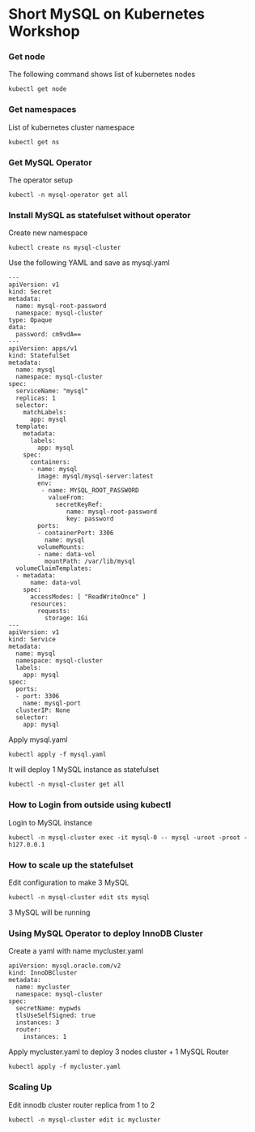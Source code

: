 # Short MySQL on Kubernetes Workshop
### Get node
The following command shows list of kubernetes nodes
```
kubectl get node
```
### Get namespaces
List of kubernetes cluster namespace
```
kubectl get ns
```
### Get MySQL Operator
The operator setup
```
kubectl -n mysql-operator get all
```
### Install MySQL as statefulset without operator
Create new namespace
```
kubectl create ns mysql-cluster
```
Use the following YAML and save as mysql.yaml
```
---
apiVersion: v1
kind: Secret
metadata:
  name: mysql-root-password
  namespace: mysql-cluster
type: Opaque
data:
  password: cm9vdA==
---
apiVersion: apps/v1
kind: StatefulSet
metadata:
  name: mysql
  namespace: mysql-cluster
spec:
  serviceName: "mysql"
  replicas: 1
  selector:
    matchLabels:
      app: mysql
  template:
    metadata:
      labels:
        app: mysql
    spec:
      containers:
      - name: mysql
        image: mysql/mysql-server:latest
        env:
         - name: MYSQL_ROOT_PASSWORD
           valueFrom:
             secretKeyRef:
                name: mysql-root-password
                key: password
        ports:
        - containerPort: 3306
          name: mysql
        volumeMounts:
        - name: data-vol
          mountPath: /var/lib/mysql
  volumeClaimTemplates:
  - metadata:
      name: data-vol
    spec:
      accessModes: [ "ReadWriteOnce" ]
      resources:
        requests:
          storage: 1Gi
---
apiVersion: v1
kind: Service
metadata:
  name: mysql
  namespace: mysql-cluster
  labels:
    app: mysql
spec:
  ports:
  - port: 3306
    name: mysql-port
  clusterIP: None
  selector:
    app: mysql
```
Apply mysql.yaml
```
kubectl apply -f mysql.yaml
```
It will deploy 1 MySQL instance as statefulset
```
kubectl -n mysql-cluster get all
```
### How to Login from outside using kubectl
Login to MySQL instance
```
kubectl -n mysql-cluster exec -it mysql-0 -- mysql -uroot -proot -h127.0.0.1
```
### How to scale up the statefulset
Edit configuration to make 3 MySQL
```
kubectl -n mysql-cluster edit sts mysql
```
3 MySQL will be running
### Using MySQL Operator to deploy InnoDB Cluster
Create a yaml with name mycluster.yaml
```
apiVersion: mysql.oracle.com/v2
kind: InnoDBCluster
metadata:
  name: mycluster
  namespace: mysql-cluster
spec:
  secretName: mypwds
  tlsUseSelfSigned: true
  instances: 3
  router:
    instances: 1
```
Apply mycluster.yaml to deploy 3 nodes cluster + 1 MySQL Router
```
kubectl apply -f mycluster.yaml
```
### Scaling Up
Edit innodb cluster router replica from 1 to 2
```
kubectl -n mysql-cluster edit ic mycluster
```
